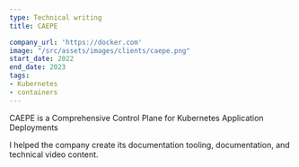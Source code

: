 ```yaml
---
type: Technical writing
title: CAEPE

company_url: 'https://docker.com'
image: "/src/assets/images/clients/caepe.png"
start_date: 2022
end_date: 2023
tags:
- Kubernetes
- containers
---
```


CAEPE is a Comprehensive Control Plane for Kubernetes Application Deployments

I helped the company create its documentation tooling, documentation, and technical video content.